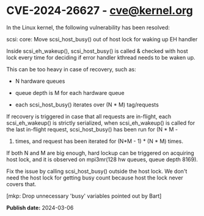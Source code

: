 # CVE-2024-26627 - cve@kernel.org

In the Linux kernel, the following vulnerability has been resolved:

scsi: core: Move scsi_host_busy() out of host lock for waking up EH handler

Inside scsi_eh_wakeup(), scsi_host_busy() is called & checked with host
lock every time for deciding if error handler kthread needs to be waken up.

This can be too heavy in case of recovery, such as:

 - N hardware queues

 - queue depth is M for each hardware queue

 - each scsi_host_busy() iterates over (N * M) tag/requests

If recovery is triggered in case that all requests are in-flight, each
scsi_eh_wakeup() is strictly serialized, when scsi_eh_wakeup() is called
for the last in-flight request, scsi_host_busy() has been run for (N * M -
1) times, and request has been iterated for (N*M - 1) * (N * M) times.

If both N and M are big enough, hard lockup can be triggered on acquiring
host lock, and it is observed on mpi3mr(128 hw queues, queue depth 8169).

Fix the issue by calling scsi_host_busy() outside the host lock. We don't
need the host lock for getting busy count because host the lock never
covers that.

[mkp: Drop unnecessary 'busy' variables pointed out by Bart]

**Publish date:** 2024-03-06
